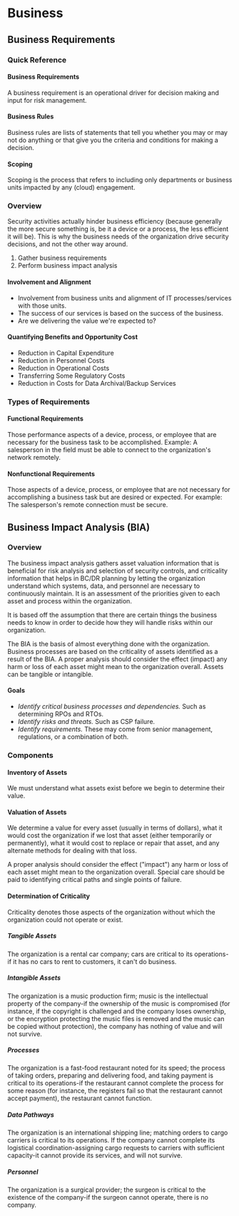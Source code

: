 # Business

## Business Requirements

### Quick Reference

#### Business Requirements
A business requirement is an operational driver for decision making and input for risk management.

#### Business Rules

Business rules are lists of statements that tell you whether you may or may not do anything or that give you the criteria and conditions for making a decision.

#### Scoping

Scoping is the process that refers to including only departments or business units impacted by any (cloud) engagement.

### Overview

Security activities actually hinder business efficiency (because generally the more secure something is, be it a device or a process, the less efficient it will be). This is why the business needs of the organization drive security decisions, and not the other way around.

1. Gather business requirements
2. Perform business impact analysis

#### Involvement and Alignment

- Involvement from business units and alignment of IT processes/services with those units.
- The success of our services is based on the success of the business.
- Are we delivering the value we're expected to?

#### Quantifying Benefits and Opportunity Cost

- Reduction in Capital Expenditure
- Reduction in Personnel Costs
- Reduction in Operational Costs
- Transferring Some Regulatory Costs
- Reduction in Costs for Data Archival/Backup Services

### Types of Requirements

#### Functional Requirements

Those performance aspects of a device, process, or employee that are necessary for the business task to be accomplished. Example: A salesperson in the field must be able to connect to the organization's network remotely.

#### Nonfunctional Requirements

Those aspects of a device, process, or employee that are not necessary for accomplishing a business task but are desired or expected. For example: The salesperson's remote connection must be secure.

## Business Impact Analysis (BIA)

### Overview

The business impact analysis gathers asset valuation information that is beneficial for risk analysis and selection of security controls, and criticality information that helps in BC/DR planning by letting the organization understand which systems, data, and personnel are necessary to continuously maintain. It is an assessment of the priorities given to each asset and process within the organization.

It is based off the assumption that there are certain things the business needs to know in order to decide how they will handle risks within our organization.

The BIA is the basis of almost everything done with the organization. Business processes are based on the criticality of assets identified as a result of the BIA. A proper analysis should consider the effect (impact) any harm or loss of each asset might mean to the organization overall. Assets can be tangible or intangible.

#### Goals

- *Identify critical business processes and dependencies.* Such as determining RPOs and RTOs.
- *Identify risks and threats.* Such as CSP failure.
- *Identify requirements.* These may come from senior management, regulations, or a combination of both.

### Components

#### Inventory of Assets

We must understand what assets exist before we begin to determine their value.

#### Valuation of Assets

We determine a value for every asset (usually in terms of dollars), what it would cost the organization if we lost that asset (either temporarily or permanently), what it would cost to replace or repair that asset, and any alternate methods for dealing with that loss.

A proper analysis should consider the effect ("impact") any harm or loss of each asset might mean to the organization overall. Special care should be paid to identifying critical paths and single points of failure.

#### Determination of Criticality

Criticality denotes those aspects of the organization without which the organization could not operate or exist.

##### Tangible Assets

The organization is a rental car company; cars are critical to its operations-if it has no cars to rent to customers, it can't do business.

##### Intangible Assets

The organization is a music production firm; music is the intellectual property of the company-if the ownership of the music is compromised (for instance, if the copyright is challenged and the company loses ownership, or the encryption protecting the music files is removed and the music can be copied without protection), the company has nothing of value and will not survive.

##### Processes

The organization is a fast-food restaurant noted for its speed; the process of taking orders, preparing and delivering food, and taking payment is critical to its operations-if the restaurant cannot complete the process for some reason (for instance, the registers fail so that the restaurant cannot accept payment), the restaurant cannot function.

##### Data Pathways

The organization is an international shipping line; matching orders to cargo carriers is critical to its operations. If the company cannot complete its logistical coordination-assigning cargo requests to carriers with sufficient capacity-it cannot provide its services, and will not survive.

##### Personnel

The organization is a surgical provider; the surgeon is critical to the existence of the company-if the surgeon cannot operate, there is no company.
